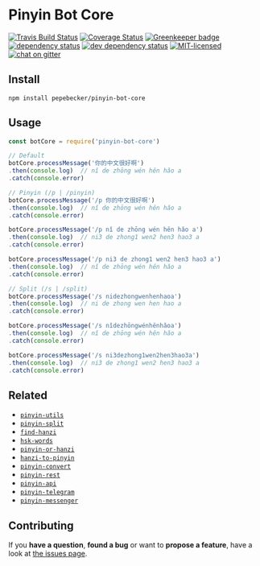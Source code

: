 # Pinyin Bot Core

[![Travis Build Status](https://travis-ci.org/pepebecker/pinyin-bot-core.svg)](https://travis-ci.org/pepebecker/pinyin-bot-core)
[![Coverage Status](https://coveralls.io/repos/github/pepebecker/pinyin-bot-core/badge.svg)](https://coveralls.io/github/pepebecker/pinyin-bot-core)
[![Greenkeeper badge](https://badges.greenkeeper.io/pepebecker/pinyin-bot-core.svg)](https://greenkeeper.io/)
[![dependency status](https://img.shields.io/david/pepebecker/pinyin-bot-core.svg)](https://david-dm.org/pepebecker/pinyin-bot-core)
[![dev dependency status](https://img.shields.io/david/dev/pepebecker/pinyin-bot-core.svg)](https://david-dm.org/pepebecker/pinyin-bot-core#info=devDependencies)
[![MIT-licensed](https://img.shields.io/github/license/pepebecker/pinyin-bot-core.svg)](https://opensource.org/licenses/MIT)
[![chat on gitter](https://badges.gitter.im/pepebecker.svg)](https://gitter.im/pepebecker)

## Install

```shell
npm install pepebecker/pinyin-bot-core
```

## Usage

```js
const botCore = require('pinyin-bot-core')

// Default
botCore.processMessage('你的中文很好啊')
.then(console.log)  // nǐ de zhōng wén hěn hǎo a
.catch(console.error)

// Pinyin (/p | /pinyin)
botCore.processMessage('/p 你的中文很好啊')
.then(console.log)  // nǐ de zhōng wén hěn hǎo a
.catch(console.error)

botCore.processMessage('/p nǐ de zhōng wén hěn hǎo a')
.then(console.log)  // ni3 de zhong1 wen2 hen3 hao3 a
.catch(console.error)

botCore.processMessage('/p ni3 de zhong1 wen2 hen3 hao3 a')
.then(console.log)  // nǐ de zhōng wén hěn hǎo a
.catch(console.error)

// Split (/s | /split)
botCore.processMessage('/s nidezhongwenhenhaoa')
.then(console.log)  // ni de zhong wen hen hao a
.catch(console.error)

botCore.processMessage('/s nǐdezhōngwénhěnhǎoa')
.then(console.log)  // nǐ de zhōng wén hěn hǎo a
.catch(console.error)

botCore.processMessage('/s ni3dezhong1wen2hen3hao3a')
.then(console.log)  // ni3 de zhong1 wen2 hen3 hao3 a
.catch(console.error)
```

## Related

- [`pinyin-utils`](https://github.com/pepebecker/pinyin-utils)
- [`pinyin-split`](https://github.com/pepebecker/pinyin-split)
- [`find-hanzi`](https://github.com/pepebecker/find-hanzi)
- [`hsk-words`](https://github.com/pepebecker/hsk-words)
- [`pinyin-or-hanzi`](https://github.com/pepebecker/pinyin-or-hanzi)
- [`hanzi-to-pinyin`](https://github.com/pepebecker/hanzi-to-pinyin)
- [`pinyin-convert`](https://github.com/pepebecker/pinyin-convert)
- [`pinyin-rest`](https://github.com/pepebecker/pinyin-rest)
- [`pinyin-api`](https://github.com/pepebecker/pinyin-api)
- [`pinyin-telegram`](https://github.com/pepebecker/pinyin-telegram)
- [`pinyin-messenger`](https://github.com/pepebecker/pinyin-messenger)

## Contributing

If you **have a question**, **found a bug** or want to **propose a feature**, have a look at [the issues page](https://github.com/pepebecker/pinyin-bot-core/issues).
